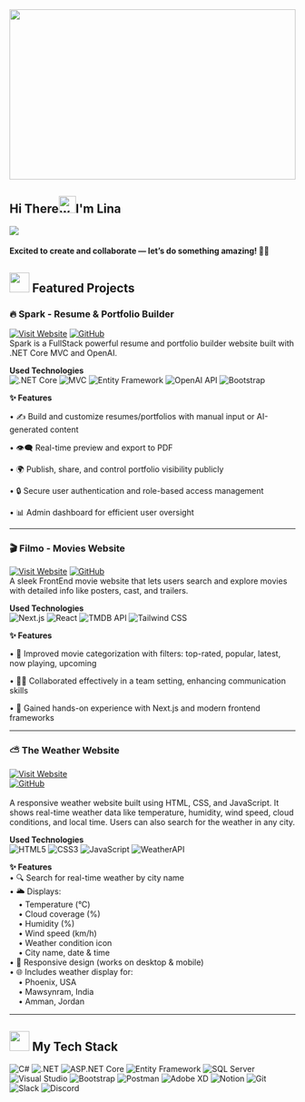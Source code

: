 <img src="https://github.com/Anmol-Baranwal/Cool-GIFs-For-GitHub/assets/74038190/80728820-e06b-4f96-9c9e-9df46f0cc0a5" style="width: 100%; max-height: 300px; object-fit: cover;">
<h2 align="left">Hi There<img src="https://user-images.githubusercontent.com/74038190/214644152-52f47eb3-5e31-4f47-8758-05c9468d5596.gif" width="30" alt="waving hand animation">I'm Lina</h2>

<div align="left">
  <img src="https://visitor-badge.laobi.icu/badge?page_id=lina-zamil.lina-zamil" />
</div>


     
   <h4 align="left">Excited to create and collaborate — let’s do something amazing! 🤝🎯 </h4>
    
 
 
## <img src="https://github.com/Anmol-Baranwal/Cool-GIFs-For-GitHub/assets/74038190/2c0eef4b-7b75-42bd-9722-4bea97a2d532" width="35">&nbsp;Featured Projects

### 🔥 Spark - Resume & Portfolio Builder

[![Visit Website](https://img.shields.io/badge/Visit%20Website-%23FF0000.svg?style=for-the-badge&logo=eye&logoColor=white)](https://spark-ecavf5e2fahzh0e4.northeurope-01.azurewebsites.net/)
[![GitHub](https://img.shields.io/badge/GitHub-%2312100E.svg?style=for-the-badge&logo=github&logoColor=white)](https://github.com/Lina-Z1/SPARK)<br>
Spark is a FullStack powerful resume and portfolio builder website built with .NET Core MVC and OpenAI.

**Used Technologies**  
![.NET Core](https://img.shields.io/badge/.NET%20Core-blueviolet?style=for-the-badge&logo=dotnet&logoColor=white)
![MVC](https://img.shields.io/badge/MVC-%235C2D91?style=for-the-badge)
![Entity Framework](https://img.shields.io/badge/Entity%20Framework-007ACC?style=for-the-badge)
![OpenAI API](https://img.shields.io/badge/OpenAI%20API-%2300A67E?style=for-the-badge)
![Bootstrap](https://img.shields.io/badge/Bootstrap-%238511FA.svg?style=for-the-badge&logo=bootstrap&logoColor=white)
 

**✨ Features** 

• ✍️ Build and customize resumes/portfolios with manual input or AI-generated content

• 👁️‍🗨️ Real-time preview and export to PDF

• 🌍 Publish, share, and control portfolio visibility publicly

• 🔒 Secure user authentication and role-based access management

• 📊 Admin dashboard for efficient user oversight

---


### 🎬 Filmo - Movies Website
[![Visit Website](https://img.shields.io/badge/Visit%20Website-%23FF0000.svg?style=for-the-badge&logo=eye&logoColor=white)](https://movie-project-room-8.vercel.app/)
[![GitHub](https://img.shields.io/badge/GitHub-%2312100E.svg?style=for-the-badge&logo=github&logoColor=white)](https://github.com/202309-EKTA-JO-FSW/movie-project-room-8)
<br>
A sleek  FrontEnd movie website that lets users search and explore movies with detailed info like posters, cast, and trailers.

**Used Technologies**  
![Next.js](https://img.shields.io/badge/Next.js-000000?style=for-the-badge&logo=next.js&logoColor=white)
![React](https://img.shields.io/badge/React-%2320232a.svg?style=for-the-badge&logo=react&logoColor=%2361DAFB)
![TMDB API](https://img.shields.io/badge/TMDB%20API-01B4E4?style=for-the-badge)
![Tailwind CSS](https://img.shields.io/badge/Tailwind%20CSS-38B2AC?style=for-the-badge&logo=tailwind-css&logoColor=white)

 
**✨ Features** 

• 📂 Improved movie categorization with filters: top-rated, popular, latest, now playing, upcoming

• 🤜🤛 Collaborated effectively in a team setting, enhancing communication skills

• 🚀 Gained hands-on experience with Next.js and modern frontend frameworks


---
### ⛅ The Weather Website
[![Visit Website](https://img.shields.io/badge/Visit%20Website-%23FF0000.svg?style=for-the-badge&logo=eye&logoColor=white)](https://the-weather-website444.netlify.app/)  
[![GitHub](https://img.shields.io/badge/GitHub-%2312100E.svg?style=for-the-badge&logo=github&logoColor=white)](https://github.com/Lina-Z1/The-Weather-Website)    
 <br>
A responsive weather website built using HTML, CSS, and JavaScript. It shows real-time weather data like temperature, humidity, wind speed, cloud conditions, and local time. Users can also search for the weather in any city.

**Used Technologies**  
![HTML5](https://img.shields.io/badge/HTML5-E34F26?style=for-the-badge&logo=html5&logoColor=white)
![CSS3](https://img.shields.io/badge/CSS3-1572B6?style=for-the-badge&logo=css3&logoColor=white)
![JavaScript](https://img.shields.io/badge/JavaScript-F7DF1E?style=for-the-badge&logo=javascript&logoColor=black)
![WeatherAPI](https://img.shields.io/badge/WeatherAPI-%230096CC?style=for-the-badge)

**✨ Features**  
• 🔍 Search for real-time weather by city name  
• 🌥️ Displays:  
&nbsp;&nbsp;&nbsp;&nbsp;• Temperature (°C)  
&nbsp;&nbsp;&nbsp;&nbsp;• Cloud coverage (%)  
&nbsp;&nbsp;&nbsp;&nbsp;• Humidity (%)  
&nbsp;&nbsp;&nbsp;&nbsp;• Wind speed (km/h)  
&nbsp;&nbsp;&nbsp;&nbsp;• Weather condition icon  
&nbsp;&nbsp;&nbsp;&nbsp;• City name, date & time  
• 📱 Responsive design (works on desktop & mobile)  
• 🌐 Includes weather display for:  
&nbsp;&nbsp;&nbsp;&nbsp;• Phoenix, USA  
&nbsp;&nbsp;&nbsp;&nbsp;• Mawsynram, India  
&nbsp;&nbsp;&nbsp;&nbsp;• Amman, Jordan

---

## <img src="https://user-images.githubusercontent.com/74038190/212284087-bbe7e430-757e-4901-90bf-4cd2ce3e1852.gif" width="35"> My Tech Stack

![C#](https://img.shields.io/badge/C%23-%23239120.svg?style=for-the-badge&logo=c-sharp&logoColor=white)
![.NET](https://img.shields.io/badge/.NET-%235C2D91.svg?style=for-the-badge&logo=dotnet&logoColor=white)
![ASP.NET Core](https://img.shields.io/badge/ASP.NET%20Core-%231572B6.svg?style=for-the-badge&logo=dotnet&logoColor=white)
![Entity Framework](https://img.shields.io/badge/Entity%20Framework-%23007ACC.svg?style=for-the-badge&logo=dotnet&logoColor=white)
![SQL Server](https://img.shields.io/badge/SQL%20Server-%23CC2927.svg?style=for-the-badge&logo=microsoftsqlserver&logoColor=white)
![Visual Studio](https://img.shields.io/badge/Visual%20Studio-%235C2D91.svg?style=for-the-badge&logo=visual-studio&logoColor=white)
![Bootstrap](https://img.shields.io/badge/bootstrap-%238511FA.svg?style=for-the-badge&logo=bootstrap&logoColor=white)
![Postman](https://img.shields.io/badge/Postman-FF6C37?style=for-the-badge&logo=postman&logoColor=white)
![Adobe XD](https://img.shields.io/badge/Adobe%20XD-470137?style=for-the-badge&logo=Adobe%20XD&logoColor=#FF61F6)
![Notion](https://img.shields.io/badge/Notion-%23000000.svg?style=for-the-badge&logo=notion&logoColor=white)
![Git](https://img.shields.io/badge/git-%23F05033.svg?style=for-the-badge&logo=git&logoColor=white)
![Slack](https://img.shields.io/badge/Slack-4A154B?style=for-the-badge&logo=slack&logoColor=white)
![Discord](https://img.shields.io/badge/Discord-5865F2?style=for-the-badge&logo=discord&logoColor=white)

<!--  -->
<br>
<br>
<!--   📊 GitHub Stats

<div align="center">

![Lina's GitHub Stats](https://github-readme-stats.vercel.app/api?username=Lina-Z1&show_icons=true&theme=tokyonight)
![Top Languages](https://github-readme-stats.vercel.app/api/top-langs/?username=Lina-Z1&layout=compact&theme=tokyonight)
![Trophies](https://github-profile-trophy.vercel.app/?username=Lina-Z1&theme=darkhub)

</div>  -->



